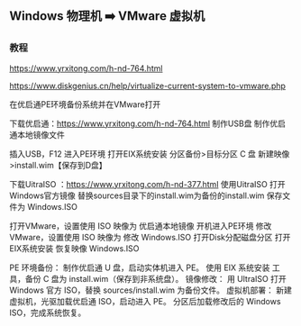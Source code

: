 ## Windows 物理机 ➡️ VMware 虚拟机

### 教程
https://www.yrxitong.com/h-nd-764.html

https://www.diskgenius.cn/help/virtualize-current-system-to-vmware.php

在优启通PE环境备份系统并在VMware打开


下载优启通：https://www.yrxitong.com/h-nd-764.html
制作USB盘
制作优启通本地镜像文件


插入USB，F12 进入PE环境
打开EIX系统安装
分区备份>目标分区 C 盘 
新建映像>install.wim【保存到D盘】





下载UitraISO ：https://www.yrxitong.com/h-nd-377.html
使用UitraISO 打开 Windows官方镜像 
替换sources目录下的install.wim为备份的install.wim
保存文件为 Windows.ISO


打开VMware，设置使用 ISO 映像为 优启通本地镜像
开机进入PE环境
修改VMware，设置使用 ISO 映像为 修改 Windows.ISO
打开Disk分配磁盘分区
打开EIX系统安装
恢复映像 Windows.ISO



PE 环境备份：
制作优启通 U 盘，启动实体机进入 PE。
使用 EIX 系统安装 工具，备份 C 盘为 install.wim（保存到非系统盘）。
镜像修改：
用 UltraISO 打开 Windows 官方 ISO，替换 sources/install.wim 为备份文件。
虚拟机部署：
新建虚拟机，光驱加载优启通 ISO，启动进入 PE。
分区后加载修改后的 Windows ISO，完成系统恢复。